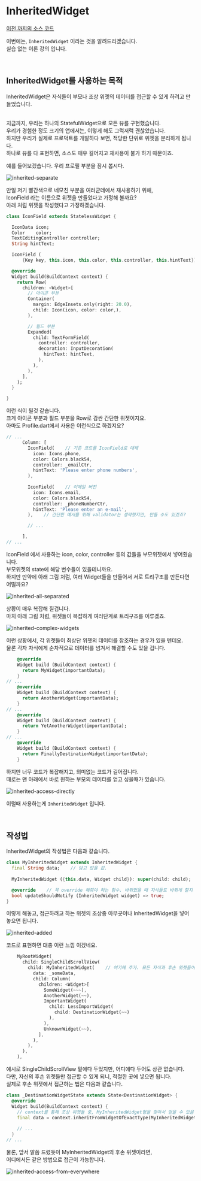 # InheritedWidget
[이전 까지의 소스 코드](sources/custom-dialog-lib.zip)  

이번에는, `InheritedWidget` 이라는 것을 알려드리겠습니다.  
실습 없는 이론 강의 입니다.  

&nbsp;  
## InheritedWidget를 사용하는 목적
InheritedWidget은 자식들이 부모나 조상 위젯의 데이터를 접근할 수 있게 하려고 만들었습니다.  

&nbsp;  
지금까지, 우리는 하나의 StatefulWidget으로 모든 뷰를 구현했습니다.  
우리가 경험한 정도 크기의 앱에서는, 이렇게 해도 그럭저럭 괜찮았습니다.  
하지만 우리가 실제로 프로덕트를 개발하다 보면, 적당한 단위로 위젯을 분리하게 됩니다.  
하나로 뷰를 다 표현하면, 소스도 매우 길어지고 재사용이 불가 하기 때문이죠.  

예를 들어보겠습니다. 우리 프로필 부분을 잠시 봅시다.  

![inherited-separate](images/inherited-separate.png)  

만일 저기 빨간색으로 네모친 부분을 여러군데에서 재사용하기 위해,  
IconField 라는 이름으로 위젯을 만들었다고 가정해 볼까요?  
아래 처럼 위젯을 작성했다고 가정하겠습니다.  
``` dart
class IconField extends StatelessWidget {

  IconData icon;
  Color    color;
  TextEditingController controller;
  String hintText;

  IconField (
      {Key key, this.icon, this.color, this.controller, this.hintText}): super(key: key);

  @override
  Widget build(BuildContext context) {
    return Row(
      children: <Widget>[
        // 아이콘 부분
        Container(
          margin: EdgeInsets.only(right: 20.0),
          child: Icon(icon, color: color,),
        ),

        // 필드 부분
        Expanded(
          child: TextFormField(
            controller: controller,
            decoration: InputDecoration(
              hintText: hintText,
            ),
          ),
        ),
      ],
    );
  }

}
```

이런 식이 될것 같습니다.  
크게 아이콘 부분과 필드 부분을 Row로 감싼 간단한 위젯이지요.  
아마도 Profile.dart에서 사용은 이런식으로 하겠지요?
``` dart
// ...
      Column: [
        IconField(    // 기존 코드를 IconField로 대체
          icon: Icons.phone,
          color: Colors.black54,
          controller: _emailCtr,
          hintText: 'Please enter phone numbers',
        ),
        
        IconField(    // 이메일 버전
          icon: Icons.email,
          color: Colors.black54,
          controller: _phoneNumberCtr,
          hintText: 'Please enter an e-mail',
        ),    // 간단한 예시를 위해 validator는 생략했지만, 만들 수도 있겠죠?

        // ...

      ],
// ...
```

IconField 에서 사용하는 icon, color, controller 등의 값들을 부모위젯에서 넣어줬습니다.  
부모위젯의 state에 해당 변수들이 있을테니까요.  
하지만 만약에 아래 그림 처럼, 여러 Widget들을 만들어서 서로 트리구조를 만든다면 어떨까요?  

![inherited-all-separated](images/inherited-all-separated.png)  

상황이 매우 복잡해 질겁니다.  
마치 아래 그림 처럼, 위젯들이 복잡하게 여러단계로 트리구조를 이루겠죠.  

![inherited-complex-widgets](images/inherited-complex-widgets.png)  

이런 상황에서, 각 위젯들이 최상단 위젯의 데이터를 참조하는 경우가 있을 텐데요.  
물론 각자 자식에게 순차적으로 데이터를 넘겨서 해결할 수도 있을 겁니다.  
``` dart
    @override
    Widget build (BuildContext context) {
      return MyWidget(importantData);
    }
// ...
    @override
    Widget build (BuildContext context) {
      return AnotherWidget(importantData);
    }
// ...
    @override
    Widget build (BuildContext context) {
      return YetAnotherWidget(importantData);
    }
// ...
    @override
    Widget build (BuildContext context) {
      return FinallyDestinationWidget(importantData);
    }
```

하지만 너무 코드가 복잡해지고, 의미없는 코드가 길어집니다.  
때로는 맨 아래에서 바로 원하는 부모의 데이터를 얻고 싶을때가 있습니다.  

![inherited-access-directly](images/inherited-access-directly.png)  

이럴때 사용하는게 `InheritedWidget` 입니다.  

&nbsp;  
## 작성법
InheritedWidget의 작성법은 다음과 같습니다.  
``` dart
class MyInheritedWidget extends InheritedWidget {
  final String data;    // 담고 있을 값.
  
  MyInheritedWidget ({this.data, Widget child}): super(child: child);  // 생성자

  @override    // 꼭 override 해줘야 하는 함수. 바뀌었을 때 자식들도 바뀌게 할지
  bool updateShouldNotify (InheritedWidget widget) => true;
}
```

이렇게 해놓고, 접근하려고 하는 위젯의 조상중 아무곳이나 InheritedWidget을 넣어 놓으면 됩니다.  

![inherited-added](images/inherited-added.png)  

코드로 표현하면 대충 이런 느낌 이겠네요.  
``` dart
    MyRootWidget(
      child: SingleChildScrollView(
        child: MyInheritedWidget(    // 여기에 추가. 모든 자식과 후손 위젯들이 이곳에 접근 가능.
          data: _someData,
          child: Column(
            children: <Widget>[
              SomeWidget(~~~),
              AnotherWidget(~~),
              ImportantWidget(
                child: LessImportWidget(
                  child: DestinationWidget(~~)
                ),
              ),
              UnknownWidget(~~),
            ],
          ),
        ),
      ),
    ),
```
예시로 SingleChildScrollView 밑에다 두었지만, 어디에다 두어도 상관 없습니다.  
다만, 자신의 후손 위젯들만 접근할 수 있게 되니, 적절한 곳에 넣으면 됩니다.  
실제로 후손 위젯에서 접근하는 법은 다음과 같습니다.  
``` dart
class _DestinationWidgetState extends State<DestinationWidget> {
  @override
  Widget build(BuildContext context) {
    // context를 통해 조상 위젯들 중, MyInheritedWidget형을 찾아서 얻을 수 있음
    final data = context.inheritFromWidgetOfExactType(MyInheritedWidget).data;
    
    // ...
  }
// ...

```

물론, 앞서 말씀 드렸듯이 MyInheritedWidget의 후손 위젯이라면,  
어디에서든 같은 방법으로 접근이 가능합니다.  

![inherited-access-from-everywhere](images/inherited-access-from-everywhere.png)  